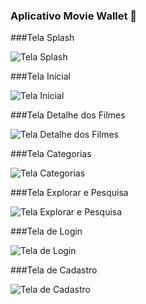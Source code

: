 ### Aplicativo Movie Wallet 👋

###Tela Splash

![Tela Splash](https://i.imgur.com/2liGPdYm.jpg) 

###Tela Inicial 

![Tela Inicial](https://i.imgur.com/VsZcLeim.jpg)

###Tela Detalhe dos Filmes

![Tela Detalhe dos Filmes](https://i.imgur.com/0f55Sx6m.jpg)

###Tela Categorias

![Tela Categorias](https://i.imgur.com/GD5ZpDsm.jpg)

###Tela Explorar e Pesquisa

![Tela Explorar e Pesquisa](https://i.imgur.com/WUsp9Eom.jpg)

###Tela de Login

![Tela de Login](https://i.imgur.com/DMLL8csm.jpg)

###Tela de Cadastro

![Tela de Cadastro](https://i.imgur.com/9PIYVHpm.jpg)
